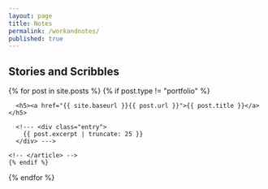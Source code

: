 ```yaml
---
layout: page
title: Notes
permalink: /workandnotes/
published: true
---
```


## Stories and Scribbles

<div class="posts">
  {% for post in site.posts %}
    {% if post.type != "portfolio" %}
    <!-- <article class="post"> -->

      <h5><a href="{{ site.baseurl }}{{ post.url }}">{{ post.title }}</a></h5>

      <!--- <div class="entry">
        {{ post.excerpt | truncate: 25 }}
      </div> --->

    <!-- </article> -->
    {% endif %}
  {% endfor %}
</div>

